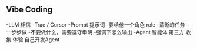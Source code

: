 ## Vibe Coding
 -LLM 相信
 -Trae / Cursor
 -Prompt 提示词
   -要给他一个角色 role
   -清晰的任务
   -一步步做
   -不要做什么，需要遵守申明
   -强调下怎么输出
-Agent 智能体
 第三方 收集 体验
 自己开发Agent